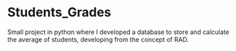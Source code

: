 # Students_Grades
Small project in python where I developed a database to store and calculate the average of students, developing from the concept of RAD.
